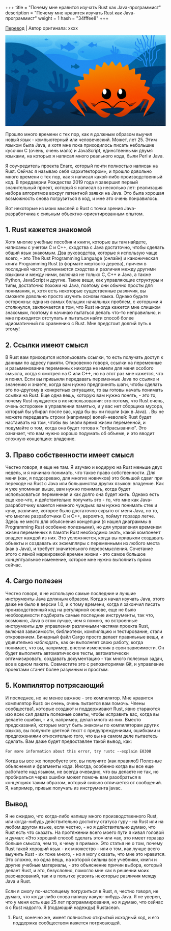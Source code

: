 +++
title = "Почему мне нравится изучать Rust как Java-программист"
description = "Почему мне нравится изучать Rust как Java-программист"
weight = 1
hash = "34fffee8"
+++

[Перевод](https://opensource.com/article/20/5/rust-java) | Автор оригинала: xxxx

![краб Феррис под морем, неофициальный логотип языка программирования Rust](/imgs/posts/34fffee8_01.png)

Прошло много времени с тех пор, как я должным образом выучил новый язык - компьютерный или человеческий. Может, лет 25. Этим языком была Java, и хотя мне пока приходилось писать небольшие кусочки C (очень, очень мало) и JavaScript, единственными двумя языками, на которых я написал много реального кода, были Perl и Java.

Я соучредитель проекта Enarx, который почти полностью написан на Rust. Сейчас я называю себя «архитектором», и прошло довольно много времени с тех пор, как я написал какой-либо производственный код. В преддверии Рождества 2019 года я завершил первый значительный проект, который я написал за несколько лет: реализация набора алгоритмов вокруг патентной заявки на Java. Это была хорошая возможность снова погрузиться в код, и мне это очень понравилось.

Вот некоторые из моих мыслей о Rust с точки зрения Java-разработчика с сильным объектно-ориентированным опытом.

## 1. Rust кажется знакомой

Хотя многие учебные пособия и книги, которые вы там найдете, написаны с учетом C и C++, сходства с Java достаточно, чтобы сделать общий язык знакомым. Два руководства, которые я использую чаще всего, - это The Rust Programming Language (онлайн) и каноническая книга Programming Rust (в формате мертвого дерева), причем в последней часто упоминаются сходства и различия между другими языками и между ними, включая не только C, C++ и Java, а также Python, JavaScript и другие. Такие вещи, как управляющие структуры и типы, достаточно похожи на Java, поэтому они обычно просты для понимания, и, хотя есть некоторые существенные различия, вы сможете довольно просто изучить основы языка. Однако будьте осторожны: одна из самых больших начальных проблем, с которыми я столкнулся, заключается в том, что Rust иногда кажется мне слишком знакомым, поэтому я начинаю пытаться делать что-то неправильно, и мне приходится отступать и пытаться найти способ более идиоматичный по сравнению с Rust. Мне предстоит долгий путь к этому!

## 2. Ссылки имеют смысл

В Rust вам приходится использовать ссылки, то есть получать доступ к данным по адресу памяти. Откровенно говоря, ссылки на переменные и разыменование переменных никогда не имели для меня особого смысла, когда я смотрел на C или C++, но на этот раз мне кажется, что я понял. Если вы привыкли передавать переменные Java по ссылке и значению и знаете, когда вам нужно предпринять шаги, чтобы сделать это по-другому в конкретных ситуациях, то вы готовы начать понимать ссылки на Rust. Еще одна вещь, которую вам нужно понять, - это то, почему Rust нуждается в их использовании: это потому, что Rust очень, очень осторожен в управлении памятью, и у вас нет сборщика мусора, который бы убирал после вас, куда бы вы ни пошли (как в Java). . Вы не можете передавать строки (например) волей-неволей: Rust будет настаивать на том, чтобы вы знали время жизни переменной, и подумайте о том, когда она будет готова к "отбрасыванию". Это означает, что вам нужно хорошо подумать об объеме, и это вводит сложную концепцию: владение.

## 3. Право собственности имеет смысл

Честно говоря, я еще не там. Я изучаю и кодирую на Rust меньше двух недель, и я начинаю понимать, что такое право собственности. Для меня (как, я подозреваю, для многих новичков) это большой сдвиг при переходе на Rust с Java или большинства других языков: владение. Как я уже упоминал выше, вам нужно понимать, когда будет использоваться переменная и как долго она будет жить. Однако есть еще кое-что, и действительно получить это - то, что мне как Java-разработчику кажется немного чуждым: вам нужно понимать стек и кучу, различие, которое было достаточно скрыто от меня Java, но то, что многие разработчики C и C++, вероятно, поймут гораздо легче. Здесь не место для объяснения концепции (я нашел диаграммы в Programming Rust особенно полезными), но для управления временем жизни переменных в памяти Rust необходимо знать, какой компонент владеет каждой из них. Это усложняется, когда вы привыкли создавать объекты и создавать их экземпляры с переменными из любого места (как в Java), и требует значительного переосмысления. Сочетание этого с явной маркировкой времен жизни - это самое большое концептуальное изменение, которое мне нужно выполнить прямо сейчас. 

## 4. Cargo полезен

Честно говоря, я не использую самые последние и лучшие инструменты Java должным образом. Когда я начал изучать Java, этого даже не было в версии 1.0, и к тому времени, когда я закончил писать производственный код на регулярной основе, еще не было необходимости подбирать самые последние инструменты, так что, возможно, Java в этом лучше, чем я помню, но встроенные инструменты для управления различными частями проекта Rust, включая зависимости, библиотеки, компиляцию и тестирование, стали откровением. Бинарный файл Cargo просто делает правильные вещи, и удивительно наблюдать, как он выполняет свою работу, когда понимает, что вы, например, внесли изменения в свои зависимости. Он будет выполнять автоматические тесты, автоматически оптимизировать, создавать документацию - так много полезных задач, все в одном пакете. Совместите это с репозиториями Git, и управление проектами станет более разумным и простым.

## 5. Компилятор потрясающий

И последнее, но не менее важное - это компилятор. Мне нравится компилятор Rust: он очень, очень пытается вам помочь. Члены сообщества1, которые создают и поддерживают Rust, явно стараются изо всех сил давать полезные советы, чтобы исправить вас, когда вы делаете ошибки, - и я, например, делал много из них. Вместо предсказаний, которые могут быть знакомы по компиляторам других языков, вы получите цветной текст с предупреждениями, ошибками и предложениями относительно того, что вы на самом деле пытаетесь сделать. Вам даже будет предоставлен такой вывод, как: 

```
For more information about this error, try rustc --explain E0308
```

Когда вы все же попробуете это, вы получите (как правило!) Полезные объяснения и фрагменты кода. Иногда, особенно когда вы все еще работаете над языком, не всегда очевидно, что вы делаете не так, но пробираться через ошибки может помочь вам разобраться в концепциях таким образом, который сильно отличается от сообщений. Я, например, привык получать из инструмента javac.

## Вывод

Я не ожидаю, что когда-либо напишу много производственного Rust, или когда-нибудь действительно достигну статуса гуру - на Rust или на любом другом языке, если честно, - но я действительно думаю, что Rust есть что сказать. На протяжении всего моего пути я кивал головой и думал: «Это хороший способ сделать это» или «ах, это имеет гораздо больше смысла, чем то, к чему я привык». Это статья не о том, почему Rust такой хороший язык - их множество - или о том, как лучше всего выучить Rust - их тоже много, - но я могу сказать, что мне это нравится. Это сложно, но одна вещь, на которой сильны все учебники, книги и другие учебные материалы, - это объяснение причин выбора, который делает Rust, и это, безусловно, помогло мне как в решении моих разочарований, так и в попытке усвоить некоторые различия между Java и Rust.

Если я смогу по-настоящему погрузиться в Rust, я, честно говоря, не думаю, что когда-либо снова напишу какую-нибудь Java. Я не уверен, что у меня есть еще 25 лет программирования, но я думаю, что сейчас я с Rust надолго. Я (подающий надежды) Rustacean.

1. Rust, конечно же, имеет полностью открытый исходный код, и его поддержка сообществом кажется потрясающей. 